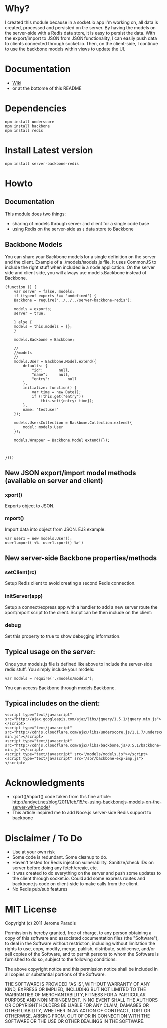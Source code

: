 # Why?

I created this module because in a socket.io app I'm working on, all data is created, processed and persisted on the server. By having the models on the server-side with a Redis data store, it is easy to persist the data. With the export/import to JSON from JSON functionality, I can easily push data to clients connected through socket.io. Then, on the client-side, I continue to use the backbone models within views to update the UI.

# Documentation

* [Wiki](https://github.com/JeromeParadis/server-backbone-redis/wiki)
* or at the bottome of this README

# Dependencies

	npm install underscore
	npm install backbone
	npm install redis

# Install Latest version

	npm install server-backbone-redis
	
# Howto

## Documentation

This module does two things:

* sharing of models through server and client for a single code base
* using Redis on the server-side as a data store to Backbone

## Backbone Models
You can share your Backbone models for a single definition on the server and the client. Example of a ./models/models.js file. It uses CommonJS to include the right stuff when included in a node application. On the server side and client side, you will always use models.Backbone instead of Backbone.

	(function () {
	    var server = false, models;
	    if (typeof exports !== 'undefined') {
		Backbone = require('../../../server-backbone-redis');

		models = exports;
		server = true;

	    } else {
		models = this.models = {};
	    }

		models.Backbone = Backbone;

	    //
	    //models
	    //
		models.User = Backbone.Model.extend({
			defaults: {
				"id":		null,
				"name":		null,
				"entry":        null
			},
			initialize: function() {
				var time = new Date();
				if (!this.get("entry"))
					this.set({entry: time});
			},
			name: "testuser"
		});

		models.UsersCollection = Backbone.Collection.extend({
		    model: models.User
		});

		models.Wrapper = Backbone.Model.extend({});



	})()

## New JSON export/import model methods (available on server and client)
### xport()
Exports object to JSON.
### mport()
Import data into object from JSON.
EJS example:

    var user1 = new models.User();
    user1.mport('<%- user1.xport() %>');
    

## New server-side Backbone properties/methods
### setClient(rc)
Setup Redis client to avoid creating a second Redis connection.
### initServer(app)
Setup a connect/express app with a handler to add a new server route the xport/mport script to the client. Script can be then include on the client:
    <script type="text/javascript" src="/sbr/backbone-exp-imp.js"></script> 
### debug
Set this property to true to show debugging information.

## Typical usage on the server:
Once your models.js file is defined like above to include the server-side redis stuff. You simply include your models:

    var models = require('./models/models');
You can access Backbone through models.Backbone.


## Typical includes on the client:

    <script type="text/javascript" src="http://ajax.googleapis.com/ajax/libs/jquery/1.5.1/jquery.min.js"></script> 
    <script type="text/javascript" src="http://cdnjs.cloudflare.com/ajax/libs/underscore.js/1.1.7/underscore-min.js"></script> 
    <script type="text/javascript" src="http://cdnjs.cloudflare.com/ajax/libs/backbone.js/0.5.1/backbone-min.js"></script> 
    <script type="text/javascript" src="/models/models.js"></script> 
    <script type="text/javascript" src="/sbr/backbone-exp-imp.js"></script> 

# Acknowledgments
 
* xport()/mport() code taken from this fine article: http://andyet.net/blog/2011/feb/15/re-using-backbonejs-models-on-the-server-with-node/
* This article inspired me to add Node.js server-side Redis support to backbone

# Disclaimer / To Do

* Use at your own risk
* Some code is redundant. Some cleanup to do.
* Haven't tested for Redis injection vulnerability. Sanitize/check IDs on server before doing any fetch/create, etc.
* It was created to do everything on the server and push some updates to the client through socket.io. Could add some express routes and backbone.js code on client-side to make calls from the client.
* No Redis pub/sub features

# MIT License

Copyright (c) 2011 Jerome Paradis

Permission is hereby granted, free of charge, to any person obtaining a copy
of this software and associated documentation files (the "Software"), to deal
in the Software without restriction, including without limitation the rights
to use, copy, modify, merge, publish, distribute, sublicense, and/or sell
copies of the Software, and to permit persons to whom the Software is
furnished to do so, subject to the following conditions:

The above copyright notice and this permission notice shall be included in
all copies or substantial portions of the Software.

THE SOFTWARE IS PROVIDED "AS IS", WITHOUT WARRANTY OF ANY KIND, EXPRESS OR
IMPLIED, INCLUDING BUT NOT LIMITED TO THE WARRANTIES OF MERCHANTABILITY,
FITNESS FOR A PARTICULAR PURPOSE AND NONINFRINGEMENT. IN NO EVENT SHALL THE
AUTHORS OR COPYRIGHT HOLDERS BE LIABLE FOR ANY CLAIM, DAMAGES OR OTHER
LIABILITY, WHETHER IN AN ACTION OF CONTRACT, TORT OR OTHERWISE, ARISING FROM,
OUT OF OR IN CONNECTION WITH THE SOFTWARE OR THE USE OR OTHER DEALINGS IN
THE SOFTWARE.
